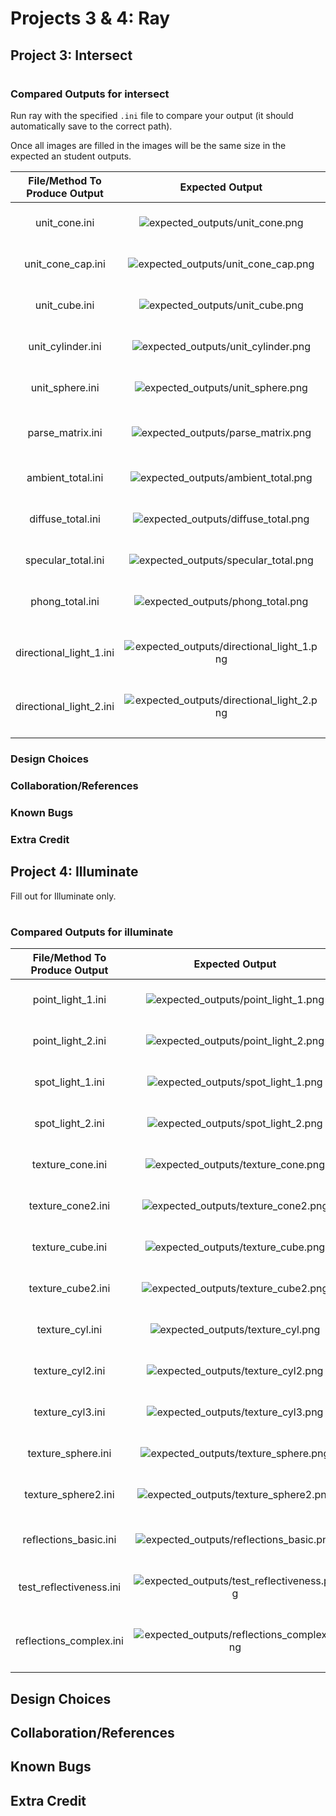 # Projects 3 & 4: Ray 
## Project 3: Intersect
#
### Compared Outputs for intersect
<!-- When you render the appropriate file, save the image to the `student_outputs/` folder, under the exact same name as the `json`, but with the `.png` extension. For example, to compare `unit_cone`, render `unit_cone.ini` and save it to `student_outputs/unit_cone.png`. -->
Run ray with the specified `.ini` file to compare your output (it should automatically save to the correct path).

Once all images are filled in the images will be the same size in the expected an student outputs. 

| File/Method To Produce Output | Expected Output | Your Output |
| :---------------------------------------: | :--------------------------------------------------: | :-------------------------------------------------: |
| unit_cone.ini |  ![expected_outputs/unit_cone.png](expected_outputs/unit_cone.png) | ![Place unit_cone.png in student_outputs folder](student_outputs/unit_cone.png) |
| unit_cone_cap.ini | ![expected_outputs/unit_cone_cap.png](expected_outputs/unit_cone_cap.png) | ![Place unit_cone_cap.png in student_outputs folder](student_outputs/unit_cone_cap.png) |
| unit_cube.ini | ![expected_outputs/unit_cube.png](expected_outputs/unit_cube.png) | ![Place unit_cube.png in student_outputs folder](student_outputs/unit_cube.png) |
| unit_cylinder.ini | ![expected_outputs/unit_cylinder.png](expected_outputs/unit_cylinder.png) | ![Place unit_cylinder.png in student_outputs folder](student_outputs/unit_cylinder.png) |
| unit_sphere.ini | ![expected_outputs/unit_sphere.png](expected_outputs/unit_sphere.png) | ![Place unit_sphere.png in student_outputs folder](student_outputs/unit_sphere.png) |
|  |  |  |  |
| parse_matrix.ini | ![expected_outputs/parse_matrix.png](expected_outputs/parse_matrix.png) | ![Place parse_matrix.png in student_outputs folder](student_outputs/parse_matrix.png) |
|  |  |  |  |
| ambient_total.ini | ![expected_outputs/ambient_total.png](expected_outputs/ambient_total.png) | ![Place ambient_total.png in student_outputs folder](student_outputs/ambient_total.png) |
| diffuse_total.ini | ![expected_outputs/diffuse_total.png](expected_outputs/diffuse_total.png) | ![Place diffuse_total.png in student_outputs folder](student_outputs/diffuse_total.png) |
| specular_total.ini | ![expected_outputs/specular_total.png](expected_outputs/specular_total.png) | ![Place specular_total.png in student_outputs folder](student_outputs/specular_total.png) |
| phong_total.ini | ![expected_outputs/phong_total.png](expected_outputs/phong_total.png) | ![Place phong_total.png in student_outputs folder](student_outputs/phong_total.png) |
|  |  |  |  |
| directional_light_1.ini | ![expected_outputs/directional_light_1.png](expected_outputs/directional_light_1.png) | ![Place directional_light_1.png in student_outputs folder](student_outputs/directional_light_1.png) |
| directional_light_2.ini | ![expected_outputs/directional_light_2.png](expected_outputs/directional_light_2.png) | ![Place directional_light_2.png in student_outputs folder](student_outputs/directional_light_2.png) |
|  |  |  |  |

### Design Choices

### Collaboration/References

### Known Bugs

### Extra Credit

## Project 4: Illuminate

Fill out for Illuminate only.
#
### Compared Outputs for illuminate


| File/Method To Produce Output | Expected Output | Your Output |
| :---------------------------------------: | :--------------------------------------------------: | :-------------------------------------------------: | 
| point_light_1.ini |  ![expected_outputs/point_light_1.png](expected_outputs/point_light_1.png) | ![Place point_light_1.png in student_outputs folder](student_outputs/point_light_1.png) |
| point_light_2.ini |  ![expected_outputs/point_light_2.png](expected_outputs/point_light_2.png) | ![Place point_light_2.png in student_outputs folder](student_outputs/point_light_2.png) |
| spot_light_1.ini |  ![expected_outputs/spot_light_1.png](expected_outputs/spot_light_1.png) | ![Place spot_light_1.png in student_outputs folder](student_outputs/spot_light_1.png) |
| spot_light_2.ini |  ![expected_outputs/spot_light_2.png](expected_outputs/spot_light_2.png) | ![Place spot_light_2.png in student_outputs folder](student_outputs/spot_light_2.png) |
| texture_cone.ini |  ![expected_outputs/texture_cone.png](expected_outputs/texture_cone.png) | ![Place texture_cone.png in student_outputs folder](student_outputs/spot_light_1.png) |
| texture_cone2.ini |  ![expected_outputs/texture_cone2.png](expected_outputs/texture_cone2.png) | ![Place texture_cone2.png in student_outputs folder](student_outputs/texture_cone2.png) |
| texture_cube.ini |  ![expected_outputs/texture_cube.png](expected_outputs/texture_cube.png) | ![Place texture_cube.png in student_outputs folder](student_outputs/texture_cube.png) |
| texture_cube2.ini |  ![expected_outputs/texture_cube2.png](expected_outputs/texture_cube2.png) | ![Place texture_cube2.png in student_outputs folder](student_outputs/texture_cube2.png) |
| texture_cyl.ini |  ![expected_outputs/texture_cyl.png](expected_outputs/texture_cyl.png) | ![Place texture_cyl.png in student_outputs folder](student_outputs/texture_cyl.png) |
| texture_cyl2.ini |  ![expected_outputs/texture_cyl2.png](expected_outputs/texture_cyl2.png) | ![Place texture_cyl2.png in student_outputs folder](student_outputs/texture_cyl2.png) |
| texture_cyl3.ini |  ![expected_outputs/texture_cyl3.png](expected_outputs/texture_cyl3.png) | ![Place texture_cyl3.png in student_outputs folder](student_outputs/texture_cyl3.png) |
| texture_sphere.ini |  ![expected_outputs/texture_sphere.png](expected_outputs/texture_sphere.png) | ![Place texture_sphere.png in student_outputs folder](student_outputs/texture_sphere.png) |
| texture_sphere2.ini |  ![expected_outputs/texture_sphere2.png](expected_outputs/texture_sphere2.png) | ![Place texture_sphere2.png in student_outputs folder](student_outputs/texture_sphere2.png) |
| | | |
| reflections_basic.ini |  ![expected_outputs/reflections_basic.png](expected_outputs/reflections_basic.png) | ![Place reflections_basic.png in student_outputs folder](student_outputs/reflections_basic.png) |
| test_reflectiveness.ini |  ![expected_outputs/test_reflectiveness.png](expected_outputs/test_reflectiveness.png) | ![Place test_reflectiveness.png in student_outputs folder](student_outputs/test_reflectiveness.png) |
| reflections_complex.ini |  ![expected_outputs/reflections_complex.png](expected_outputs/reflections_complex.png) | ![Place reflections_complex.png in student_outputs folder](student_outputs/reflections_complex.png) |
| | | |

## Design Choices

## Collaboration/References

## Known Bugs

## Extra Credit